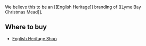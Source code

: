We believe this to be an [[English Heritage]] branding of [[Lyme Bay Christmas Mead]].

## Where to buy

- [English Heritage Shop](https://www.awin1.com/cread.php?awinmid=5926&awinaffid=333769&ued=https%3A%2F%2Fwww.english-heritageshop.org.uk%2Fchristmas-mead-75cl)
